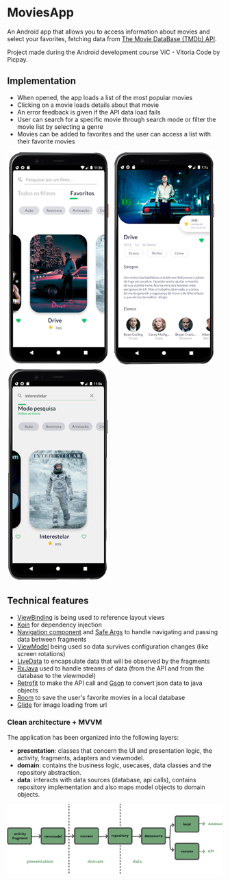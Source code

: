 # MoviesApp

An Android app that allows you to access information about movies and select your favorites, fetching data from [The Movie DataBase (TMDb) API].

[The Movie DataBase (TMDb) API]: https://developers.themoviedb.org/3/

Project made during the Android development course ViC - Vitoria Code by Picpay.

## Implementation

- When opened, the app loads a list of the most popular movies
- Clicking on a movie loads details about that movie
- An error feedback is given if the API data load fails
- User can search for a specific movie through search mode or filter the movie list by selecting a genre
- Movies can be added to favorites and the user can access a list with their favorite movies

![Movies](screenshots/favorites.png "Main screen with list of movies")
![Movie Detail](screenshots/moviedetail.png "Details of a specific movie")
![Search Mode](screenshots/searchmode.png "Search mode")

## Technical features

- [ViewBinding] is being used to reference layout views
- [Koin] for dependency injection
- [Navigation component] and [Safe Args] to handle navigating and passing data between fragments
- [ViewModel] being used so data survives configuration changes (like screen rotations)
- [LiveData] to encapsulate data that will be observed by the fragments
- [RxJava] used to handle streams of data (from the API and from the database to the viewmodel)
- [Retrofit] to make the API call and [Gson] to convert json data to java objects
- [Room] to save the user's favorite movies in a local database
- [Glide] for image loading from url

[ViewBinding]: https://developer.android.com/topic/libraries/view-binding
[Koin]: https://insert-koin.io/
[Navigation component]: https://developer.android.com/guide/navigation
[Safe Args]: https://developer.android.com/guide/navigation/navigation-pass-data#Safe-args
[ViewModel]: https://developer.android.com/topic/libraries/architecture/viewmodel
[LiveData]: https://developer.android.com/topic/libraries/architecture/livedata
[RxJava]: https://github.com/ReactiveX/RxJava
[Retrofit]: https://square.github.io/retrofit/
[Gson]: https://github.com/google/gson 
[Room]: https://developer.android.com/training/data-storage/room
[Glide]: https://github.com/bumptech/glide

### Clean architecture + MVVM

The application has been organized into the following layers:
- **presentation**: classes that concern the UI and presentation logic, the activity, fragments, adapters and viewmodel.
- **domain**: contains the business logic, usecases, data classes and the repository abstraction.
- **data**: interacts with data sources (database, api calls), contains repository implementation and also maps model objects to domain objects. 

![Architecture](screenshots/structure.png "Project architecture")